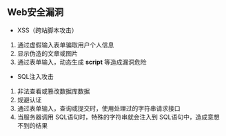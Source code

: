 ## Web安全漏洞
- XSS（跨站脚本攻击）
1. 通过虚假输⼊表单骗取⽤户个⼈信息
2. 显示伪造的⽂章或图⽚
3. 通过表单输⼊，动态⽣成 **script** 等造成漏洞危险

- SQL注⼊攻击
1. ⾮法查看或篡改数据库数据
1. 规避认证
1. 通过表单输⼊，查询或提交时，使⽤处理过的字符串请求接⼝
1. 当服务器调⽤ SQL语句时，特殊的字符串就会注⼊到 SQL语句中，造成意想不到的结果
